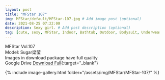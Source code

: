 ```yaml
---
layout: post
title: "MFStar 107"
img: MFStar/default/MFStar-107.jpg # Add image post (optional)
date: 2021-08-25 07:22:00
description: Sexy girl. # Add post description (optional)
tag: [cute, sexy, MFStar, Indoor, Bathtub, Outdoor, Bodysuit, Underwear, Cosplay, Big Tits, Tattoo, CHINAGIRLS]
---
```

MFStar Vol.107  
Model: Sugar梁莹  
Images in download package have full quality                    
Google Drive [Download Full](https://ouo.io/xge3y8){:target="_blank"}

{% include image-gallery.html folder="/assets/img/MFStar/MFStar-107/" %}
